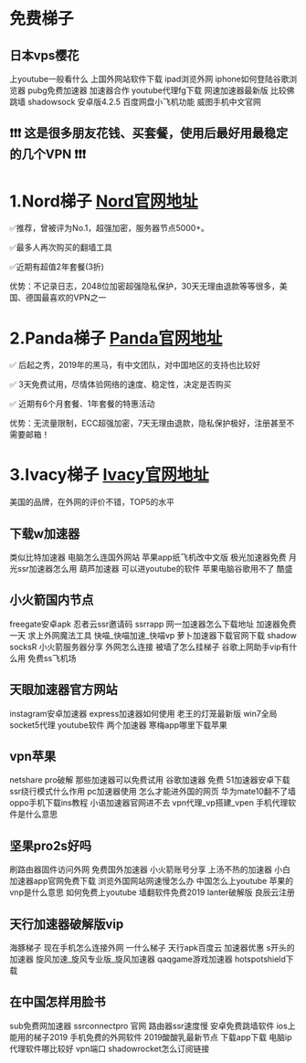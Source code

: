 # 免费梯子

## 日本vps樱花
上youtube一般看什么
上国外网站软件下载
ipad浏览外网
iphone如何登陆谷歌浏览器
pubg免费加速器
加速器合作
youtube代理fg下载
网速加速器最新版
比较佛跳墙
shadowsock 安卓版4.2.5
百度网盘小飞机功能
威图手机中文官网

## ❗❗❗ 这是很多朋友花钱、买套餐，使用后最好用最稳定的几个VPN ❗❗❗

# 1.Nord梯子   [Nord官网地址](http://get.affiliatescn.net/aff_c?offer_id=153&aff_id=38201&url_id=613&aff_sub=gitlilu&aff_click_id=freetizi)
✅推荐，曾被评为No.1，超强加密，服务器节点5000+。

✅最多人再次购买的翻墙工具

✅近期有超值2年套餐(3折)

优势：不记录日志，2048位加密超强隐私保护，30天无理由退款等等很多，美国、德国最喜欢的VPN之一

# 2.Panda梯子 [Panda官网地址](https://www.panhdpe.xyz/r/22216799)
✅ 后起之秀，2019年的黑马，有中文团队，对中国地区的支持也比较好

✅ 3天免费试用，尽情体验网络的速度、稳定性，决定是否购买

✅ 近期有6个月套餐、1年套餐的特惠活动

优势：无流量限制，ECC超强加密，7天无理由退款，隐私保护极好，注册甚至不需要邮箱！


# 3.Ivacy梯子 [Ivacy官网地址](https://www.ivacykodi.com/easter-deal-2020/?aff=91814&data1=gitlilu&data2=freetizi)
美国的品牌，在外网的评价不错，TOP5的水平



## 下载w加速器
类似比特加速器
电脑怎么连国外网站
苹果app纸飞机改中文版
极光加速器免费
月光ssr加速器怎么用
葫芦加速器
可以进youtube的软件
苹果电脑谷歌用不了
酷盛
## 小火箭国内节点
freegate安卓apk
忍者云ssr邀请码
ssrrapp
网一加速器怎么下载地址
加速器免费一天
求上外网魔法工具
快喵_快喵加速_快喵vp
萝卜加速器下载官网下载
shadow socksR
小火箭服务器分享
外网怎么连接
被墙了怎么挂梯子
谷歌上网助手vip有什么用
免费ss飞机场
## 天眼加速器官方网站
instagram安卓加速器
express加速器如何使用
老王的灯笼最新版
win7全局socket5代理
youtube软件
两个加速器
寒梅app哪里下载苹果
## vpn苹果
netshare pro破解
那些加速器可以免费试用
谷歌加速器 免费
51加速器安卓下载
ssr绕行模式什么作用
pc加速器使用
怎么才能进外国的网页
华为mate10翻不了墙
oppo手机下载ins教程
小语加速器官网进不去
vpn代理_vp搭建_vpen
手机代理软件是什么意思
## 坚果pro2s好吗
刷路由器固件访问外网
免费国外加速器
小火箭账号分享
上汤不热的加速器
小白加速器app官网免费下载
浏览外国网站网速慢怎么办
中国怎么上youtube
苹果的vnp是什么意思
如何免费上youtube
墙翻软件免费2019
lanter破解版
良辰云注册
## 天行加速器破解版vip
海豚梯子
现在手机怎么连接外网
一什么梯子
天行apk百度云
加速器优惠
s开头的加速器
旋风加速_旋风专业版_旋风加速器
qaqgame游戏加速器
hotspotshield下载
## 在中国怎样用脸书
sub免费网加速器
ssrconnectpro 官网
路由器ssr速度慢
安卓免费跳墙软件
ios上能用的梯子2019
手机免费的外网软件
2019酸酸乳最新节点
下载app下载
电脑ip代理软件哪比较好
vpn端口
shadowrocket怎么订阅链接
